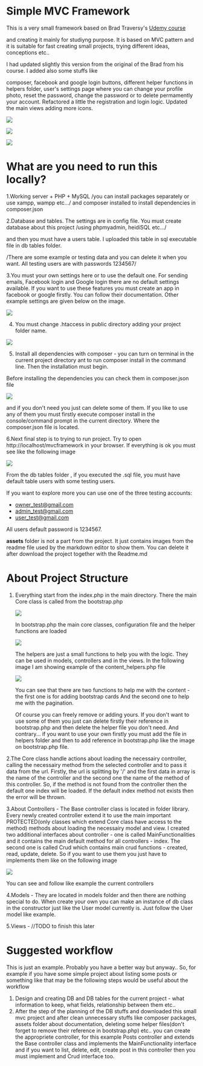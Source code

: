 # Simple MVC Framework

This is a very small framework based on Brad Traversy's [Udemy course](https://www.udemy.com/share/101Zcs3@glIxZUWZNdpB_oEkbhKFBV0iCzgCXKdE92_ch-T4V9gNxQtNKDGq1_mkAXpoAvq2/)

and creating it mainly for studiyng purpose. It is based on MVC pattern and it is suitable for fast creating small projects, trying different ideas, conceptions etc..

I had updated slightly this version from the original of the Brad from his course. I added also some stuffs like

composer, facebook and google login buttons, different helper functions in helpers folder, user's settings page where you can change your profile photo, reset the password, change the password or to delete permamently your account. Refactored a little the registration and login logic. Updated the main views adding more icons.

![](assets/20211026_112436_Screenshot_281.png)

![](assets/20211026_112846_Screenshot_281.png)

![](assets/20211026_112931_image.png)

# What are you need to run this locally?

1.Working server + PHP + MySQL /you can install packages separately or use xampp, wampp etc.../ and composer installed to install dependencies in composer.json

2.Database and tables. The settings are in config file. You must create database about this project /using phpmyadmin, heidiSQL etc.../

and then you must have a users table. I uploaded this table in sql executable file in db tables folder.

/There are some example or testing data and you can delete it when you want. All testing users are with passwords 1234567/

3.You must your own settings here or to use the default one. For sending emails, Facebook login and
Google login there are no default settings available. If you want to use these features you must create an app in facebook or google firstly. You can follow their documentation.
Other example settings are given below on the image.

![](assets/20211026_114951_image.png)

4. You must change .htaccess in public directory adding your project folder name.

![](assets/20211026_203027_image.png)

5. Install all dependencies with composer - you can turn on terminal in the current project directory ant to run
   composer install in the command line. Then the installation must begin.

Before installing the dependencies you can check them in composer.json file

![](assets/20211026_223333_image.png)

and if you don't need you just can delete some of them. If you like to use any of them you must firstly execute
composer install in the console/command prompt in the current directory. Where the composer.json file is located.

6.Next final step is to trying to run project. Try to open http://localhost/mvcframework in your browser. If everything is ok you must see like the following image

![](assets/20211027_133409_image.png)

From the db tables folder , if you executed the .sql file, you must have default table users with some testing users.

If you want to explore more you can use one of the three testing accounts:

* owner_test@gmail.com
* admin_test@gmail.com
* user_test@gmail.com

All users default password is 1234567.

**assets** folder is not a part from the project. It just contains images from the readme file used by the markdown editor to show them. You can delete it after download the project together with the Readme.md

# About Project Structure

1. Everything start from the index.php in the main directory. There the main Core class is called from the bootstrap.php

   ![](assets/20211027_140140_image.png)

   In bootstrap.php the main core classes, configuration file and the helper functions are loaded

   ![](assets/20211027_140332_image.png)

   The helpers are just a small functions to help you with the logic. They can be used in models, controllers and in the views. In the following image I am showing example of the content_helpers.php file

   ![](assets/20211027_142350_image.png)

   You can see that there are two functions to help me with the content - the first one is for adding bootstrap cards
   And the second one to help me with the pagination.

   Of course you can freely remove or adding yours. If you don't want to use some of them you just can delete firstly their reference in bootstrap.php and then delete the helper file you don't need. And contrary... if you want to use your own firstly you must add the file in helpers folder and then to add reference in bootstrap.php like the image on bootstrap.php file.

2.The Core class handle actions about loading the necessairy controller, calling the necessairy method from the selected controller and to pass it data from the url. Firstly, the url is splitting by '/' and the first data in array is the name of the controller and the second one the name of the method of this controller. So, if the method is not found from the controller then the default one index will be loaded. If the default index method not exists then the error will be thrown.

3.About Controllers - The Base controller class is located in folder library. Every newly created controller extend it to use the main important PROTECTED(only classes which extend Core class have access to the method) methods about loading the necessairy model and view. I created two additional interfaces about controller - one is called MainFunctionalities and it contains the main default method for all controllers - index. The second one is called Crud which contains main crud functions - created, read, update, delete. So if you want to use them you just have to implements them like on the following image

![](assets/20211027_153348_image.png)

You can see and follow like example the current controllers

4.Models - They are located in models folder and then there are nothing special to do. When create your own you can make an instance of db class in the constructor just like the User model currently is. Just follow the User model like example.

5.Views - //TODO to finish this later

# Suggested workflow

This is just an example. Probably you have a better way but anyway.. So, for example if you have some simple project about listing some posts or something like that may be the following steps would be useful about the workflow

1. Design and creating DB and DB tables for the current project - what information to keep, what fields, relationship between them etc..
2. After the step of the planning of the DB stuffs and downloaded this small mvc project and after clean unnecessary stuffs like composer packages, assets folder about documentation, deleting some helper files(don't forget to remove their reference in bootstrap.php) etc.. you can create the appropriete controller, for this example Posts controller and extends the Base controller class and implements the MainFunctionality interface and if you want to list, delete, edit, create post in this controller then you must implement and Crud interface too.
